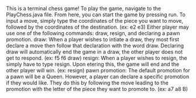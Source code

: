 This is a terminal chess game!
To play the game, navigate to the PlayChess.java file. From here, you can start the game by pressing run. To input a move, simply type the coordinates of the piece you want to move, followed by the coordinates of the destination. (ex: e2 e3)
Either player may use one of the following commands: draw, resign, and declaring a pawn promotion.
draw: When a player wishes to intiate a draw, they most first declare a move then follow that declaration with the word draw. Declaring draw will automatically end the game in a draw, the other player does not get to respond. (ex: f5 f6 draw)
resign: When a player wishes to resign, the simply have to type resign. Upon etering this, the game will end and the other player will win. (ex: resign) 
pawn promotion: The default promotion for a pawn will be a Queen. However, a player can declare a specific promotion if they would like. They do this by following the move leading to the promotion with the letter of the piece they want to promote to. (ex: a7 a8 B)
